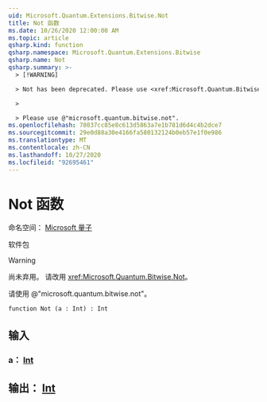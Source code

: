 ```yaml
---
uid: Microsoft.Quantum.Extensions.Bitwise.Not
title: Not 函数
ms.date: 10/26/2020 12:00:00 AM
ms.topic: article
qsharp.kind: function
qsharp.namespace: Microsoft.Quantum.Extensions.Bitwise
qsharp.name: Not
qsharp.summary: >-
  > [!WARNING]

  > Not has been deprecated. Please use <xref:Microsoft.Quantum.Bitwise.Not> instead.

  >

  > Please use @"microsoft.quantum.bitwise.not".
ms.openlocfilehash: 78037cc85e8c613d5863a7e1b781d6d4c4b2dce7
ms.sourcegitcommit: 29e0d88a30e4166fa580132124b0eb57e1f0e986
ms.translationtype: MT
ms.contentlocale: zh-CN
ms.lasthandoff: 10/27/2020
ms.locfileid: "92695461"
---
```

# <a name="not-function"></a>Not 函数

命名空间： [Microsoft 量子](xref:Microsoft.Quantum.Extensions.Bitwise)

软件包 [](https://nuget.org/packages/)


> [!WARNING]
> 尚未弃用。 请改用 <xref:Microsoft.Quantum.Bitwise.Not>。
>
> 请使用 @"microsoft.quantum.bitwise.not"。



```qsharp
function Not (a : Int) : Int
```


## <a name="input"></a>输入

### <a name="a--int"></a>a： [Int](xref:microsoft.quantum.lang-ref.int)





## <a name="output--int"></a>输出： [Int](xref:microsoft.quantum.lang-ref.int)

